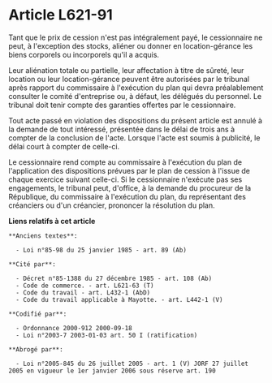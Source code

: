 # Article L621-91

Tant que le prix de cession n'est pas intégralement payé, le cessionnaire ne peut, à l'exception des stocks, aliéner ou
donner en location-gérance les biens corporels ou incorporels qu'il a acquis.

Leur aliénation totale ou partielle, leur affectation à titre de sûreté, leur location ou leur location-gérance peuvent être
autorisées par le tribunal après rapport du commissaire à l'exécution du plan qui devra préalablement consulter le comité
d'entreprise ou, à défaut, les délégués du personnel. Le tribunal doit tenir compte des garanties offertes par le
cessionnaire.

Tout acte passé en violation des dispositions du présent article est annulé à la demande de tout intéressé, présentée dans le
délai de trois ans à compter de la conclusion de l'acte. Lorsque l'acte est soumis à publicité, le délai court à compter de
celle-ci.

Le cessionnaire rend compte au commissaire à l'exécution du plan de l'application des dispositions prévues par le plan de
cession à l'issue de chaque exercice suivant celle-ci. Si le cessionnaire n'exécute pas ses engagements, le tribunal peut,
d'office, à la demande du procureur de la République, du commissaire à l'exécution du plan, du représentant des créanciers ou
d'un créancier, prononcer la résolution du plan.

**Liens relatifs à cet article**

	**Anciens textes**:

	  - Loi n°85-98 du 25 janvier 1985 - art. 89 (Ab)

	**Cité par**:

	  - Décret n°85-1388 du 27 décembre 1985 - art. 108 (Ab)
	  - Code de commerce. - art. L621-63 (T)
	  - Code du travail - art. L432-1 (AbD)
	  - Code du travail applicable à Mayotte. - art. L442-1 (V)

	**Codifié par**:

	  - Ordonnance 2000-912 2000-09-18
	  - Loi n°2003-7 2003-01-03 art. 50 I (ratification)

	**Abrogé par**:

	  - Loi n°2005-845 du 26 juillet 2005 - art. 1 (V) JORF 27 juillet 2005 en vigueur le 1er janvier 2006 sous réserve art. 190
